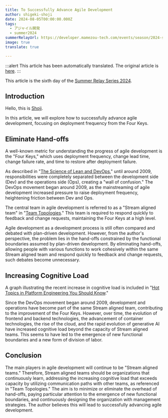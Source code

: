 ```yaml
---
title: To Successfully Advance Agile Development
author: shigeki-shoji
date: 2024-08-05T00:00:00.000Z
tags:
  - アジャイル開発
  - summer2024
summerRelayUrl: https://developer.mamezou-tech.com/events/season/2024-summer/
image: true
translate: true

---
```


:::alert
This article has been automatically translated.
The original article is [here](https://developer.mamezou-tech.com/blogs/2024/08/05/cognitive-load/).
:::



This article is the sixth day of the [Summer Relay Series 2024](/events/season/2024-summer/).

## Introduction

Hello, this is [Shoji](https://github.com/edward-mamezou).

In this article, we will explore how to successfully advance agile development, focusing on deployment frequency from the Four Keys.

## Eliminate Hand-offs

A well-known metric for understanding the progress of agile development is the "Four Keys," which uses deployment frequency, change lead time, change failure rate, and time to restore after deployment failure.

As described in "[The Science of Lean and DevOps](https://www.amazon.co.jp/dp/4295004901)," until around 2009, responsibilities were completely separated between the development side (Dev) and the operations side (Ops), creating a "wall of confusion." The DevOps movement began around 2009, as the mainstreaming of agile development increased pressure to raise deployment frequency, heightening friction between Dev and Ops.

The central team in agile development is referred to as a "Stream aligned team" in "[Team Topologies](https://www.amazon.co.jp/dp/4820729632)." This team is required to respond quickly to feedback and change requests, maintaining the Four Keys at a high level.

Agile development as a development process is still often compared and debated with plan-driven development. However, from the author's perspective, the problem lies in the hand-offs constrained by the functional boundaries assumed by plan-driven development. By eliminating hand-offs, allowing people with various functions to work cohesively within the same Stream aligned team and respond quickly to feedback and change requests, such debates become unnecessary.

## Increasing Cognitive Load

A graph illustrating the recent increase in cognitive load is included in "[Hot Topics in Platform Engineering You Should Know](https://www.infoq.com/jp/articles/platform-engineering-primer/)."

Since the DevOps movement began around 2009, development and operations have become part of the same Stream aligned team, contributing to the improvement of the Four Keys. However, over time, the evolution of frontend and backend technologies, the advancement of container technologies, the rise of the cloud, and the rapid evolution of generative AI have increased cognitive load beyond the capacity of Stream aligned teams. This seems to have led to the emergence of new functional boundaries and a new form of division of labor.

## Conclusion

The main players in agile development will continue to be "Stream aligned teams." Therefore, Stream aligned teams should be organizations that continuously learn, addressing the increasing cognitive load that exceeds capacity by utilizing communication paths with other teams, as referenced in "Team Topologies." The aim is to minimize or eliminate the overhead of hand-offs, paying particular attention to the emergence of new functional boundaries, and continuously designing the organization with management strategies. The author believes this will lead to successfully advancing agile development.

